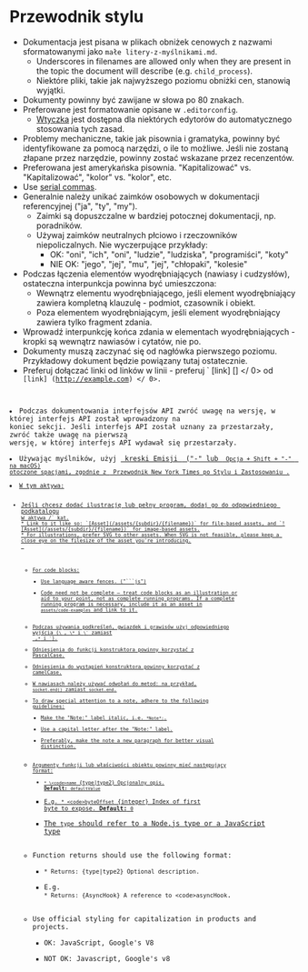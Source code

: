 # Przewodnik stylu

* Dokumentacja jest pisana w plikach obniżek cenowych z nazwami sformatowanymi jako `małe litery-z-myślnikami.md`. 
  * Underscores in filenames are allowed only when they are present in the topic the document will describe (e.g. `child_process`).
  * Niektóre pliki, takie jak najwyższego poziomu obniżki cen, stanowią wyjątki.
* Dokumenty powinny być zawijane w słowa po 80 znakach.
* Preferowane jest formatowanie opisane w `.editorconfig`. 
  * [Wtyczka](http://editorconfig.org/#download) jest dostępna dla niektórych edytorów do automatycznego stosowania tych zasad.
* Problemy mechaniczne, takie jak pisownia i gramatyka, powinny być identyfikowane za pomocą narzędzi, o ile to możliwe. Jeśli nie zostaną złapane przez narzędzie, powinny zostać wskazane przez recenzentów.
* Preferowana jest amerykańska pisownia. "Kapitalizować" vs. "Kapitalizować", "kolor" vs. "kolor", etc.
* Use [serial commas](https://en.wikipedia.org/wiki/Serial_comma).
* Generalnie należy unikać zaimków osobowych w dokumentacji referencyjnej ("ja", "ty", "my"). 
  * Zaimki są dopuszczalne w bardziej potocznej dokumentacji, np. poradników.
  * Używaj zaimków neutralnych płciowo i rzeczowników niepoliczalnych. Nie wyczerpujące przykłady: 
    * OK: "oni", "ich", "oni", "ludzie", "ludziska", "programiści", "koty"
    * NIE OK: "jego", "jej", "mu", "jej", "chłopaki", "kolesie"
* Podczas łączenia elementów wyodrębniających (nawiasy i cudzysłów), ostateczna interpunkcja powinna być umieszczona: 
  * Wewnątrz elementu wyodrębniającego, jeśli element wyodrębniający zawiera kompletną klauzulę - podmiot, czasownik i obiekt.
  * Poza elementem wyodrębniającym, jeśli element wyodrębniający zawiera tylko fragment zdania.
* Wprowadź interpunkcję końca zdania w elementach wyodrębniających - kropki są wewnątrz nawiasów i cytatów, nie po.
* Dokumenty muszą zaczynać się od nagłówka pierwszego poziomu. Przykładowy dokument będzie powiązany tutaj ostatecznie.
* Preferuj dołączać linki od linków w linii - preferuj ` [link] [] </ 0> od
<code> [link] (http://example.com) </ 0>.</li>
<li>Podczas dokumentowania interfejsów API zwróć uwagę na wersję, w której interfejs API został wprowadzony na
koniec sekcji. Jeśli interfejs API został uznany za przestarzały, zwróć także uwagę na pierwszą
wersję, w której interfejs API wydawał się przestarzały.</li>
<li>Używając myślników, użyj <a href="https://en.wikipedia.org/wiki/Dash#Em_dash"> kreski Emisji </ 0> ("-" lub <code> Opcja + Shift + "-" </ 1> na macOS)
otoczone spacjami, zgodnie z <a href="https://en.wikipedia.org/wiki/The_New_York_Times_Manual_of_Style_and_Usage"> Przewodnik New York Times po Stylu i Zastosowaniu </ 2>.</li>
<li>W tym aktywa:

<ul>
<li>Jeśli chcesz dodać ilustrację lub pełny program, dodaj go do odpowiedniego podkatalogu
w <code>aktywa /` kat.
* Link to it like so: `[Asset](/assets/{subdir}/{filename})` for file-based assets, and `![Asset](/assets/{subdir}/{filename})` for image-based assets.
* For illustrations, prefer SVG to other assets. When SVG is not feasible, please keep a close eye on the filesize of the asset you're introducing.</li> 

* For code blocks: 
  * Use language aware fences. ("```js")
  * Code need not be complete — treat code blocks as an illustration or aid to your point, not as complete running programs. If a complete running program is necessary, include it as an asset in `assets/code-examples` and link to it.
* Podczas używania podkreśleń, gwiazdek i grawisów użyj odpowiedniego wyjścia (`\_`, `\*` i `` \` `` zamiast `_`,`*` i `` ` ``).
* Odniesienia do funkcji konstruktora powinny korzystać z PascalCase.
* Odniesienia do wystąpień konstruktora powinny korzystać z camelCase.
* W nawiasach należy używać odwołań do metod: na przykład, `socket.end()` zamiast `socket.end`.
* To draw special attention to a note, adhere to the following guidelines: 
  * Make the "Note:" label italic, i.e. `*Note*:`.
  * Use a capital letter after the "Note:" label.
  * Preferably, make the note a new paragraph for better visual distinction.
* Argumenty funkcji lub właściwości obiektu powinny mieć następujący format: 
  * `* \<code>name` {type|type2} Opcjonalny opis. **Default:** `defaultValue`</code>
  * E.g. `* <code>byteOffset` {integer} Index of first byte to expose. **Default:** `0`</code>
  * The `type` should refer to a Node.js type or a [JavaScript type](https://developer.mozilla.org/en-US/docs/Web/JavaScript/Guide/Grammar_and_types#Data_structures_and_types)
* Function returns should use the following format: 
  * `* Returns: {type|type2} Optional description.`
  * E.g. `* Returns: {AsyncHook} A reference to <code>asyncHook`.</code>
* Use official styling for capitalization in products and projects. 
  * OK: JavaScript, Google's V8
  * NOT OK: Javascript, Google's v8</ul>